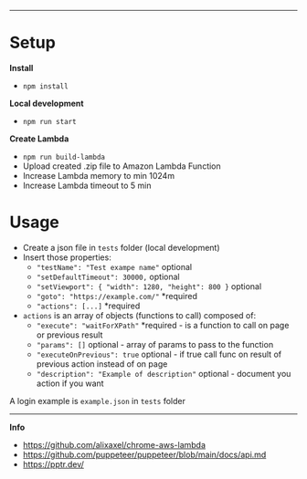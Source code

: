 ***
# **Setup**

**Install**
- `npm install`

**Local development**
- `npm run start`

**Create Lambda**
- `npm run build-lambda`
- Upload created .zip file to Amazon Lambda Function
- Increase Lambda memory to min 1024m 
- Increase Lambda timeout to 5 min
# **Usage**

- Create a json file in `tests` folder (local development)
- Insert those properties:
  - `"testName": "Test exampe name"` optional
  - `"setDefaultTimeout": 30000,` optional
  - `"setViewport": { "width": 1280, "height": 800 }` optional 
  - `"goto": "https://example.com/"` *required
  - `"actions": [...]` *required
- `actions` is an array of objects (functions to call) composed of:
  - `"execute": "waitForXPath"` *required - is a function to call on page or previous result
  - `"params": []` optional - array of params to pass to the function
  - `"executeOnPrevious": true` optional - if true call func on result of previous action instead of on page
  - `"description": "Example of description"` optional - document you action if you want

A login example is `example.json` in `tests` folder
***
**Info**
- https://github.com/alixaxel/chrome-aws-lambda
- https://github.com/puppeteer/puppeteer/blob/main/docs/api.md
- https://pptr.dev/